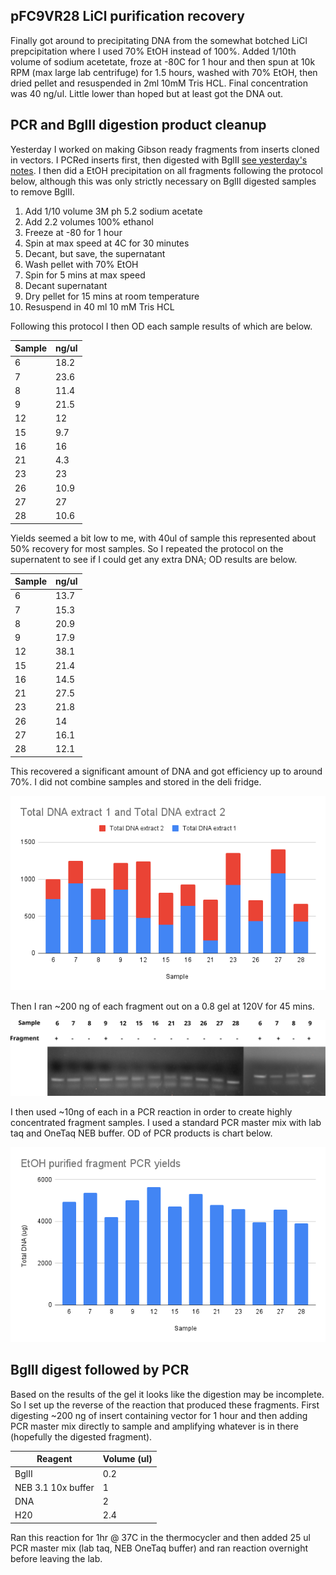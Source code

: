 
## pFC9VR28 LiCl purification recovery

Finally got around to precipitating DNA from the somewhat botched
LiCl prepcipitation where I used 70% EtOH instead of 100%. Added 1/10th
volume of sodium acetetate, froze at -80C for 1 hour and then spun
at 10k RPM (max large lab centrifuge) for 1.5 hours, washed with 70% EtOH, then dried pellet and resuspended in 2ml 10mM Tris HCL. Final
concentration was 40 ng/ul. Little lower than hoped but at least
got the DNA out.

## PCR and BglII digestion product cleanup

Yesterday I worked on making Gibson ready fragments from inserts
cloned in vectors. I PCRed inserts first, then digested with BglII [see yesterday's notes](34_9-14-21.md). I then did a EtOH precipitation on
all fragments following the protocol below, although this was only strictly necessary on BglII digested samples to remove BglII.

1. Add 1/10 volume 3M ph 5.2 sodium acetate
2. Add 2.2 volumes 100% ethanol
3. Freeze at -80 for 1 hour
4. Spin at max speed at 4C for 30 minutes
5. Decant, but save, the supernatant
6. Wash pellet with 70% EtOH
7. Spin for 5 mins at max speed
8. Decant supernatant
9. Dry pellet for 15 mins at room temperature
10. Resuspend in 40 ml 10 mM Tris HCL

Following this protocol I then OD each sample results of which are
below.

| Sample | ng/ul |
| ------ | ----- |
| 6      | 18.2  |
| 7      | 23.6  |
| 8      | 11.4  |
| 9      | 21.5  |
| 12     | 12    |
| 15     | 9.7   |
| 16     | 16    |
| 21     | 4.3   |
| 23     | 23    |
| 26     | 10.9  |
| 27     | 27    |
| 28     | 10.6  |

Yields seemed a bit low to me, with 40ul of sample this represented
about 50% recovery for most samples. So I repeated the protocol on the
supernatent to see if I could get any extra DNA; OD results are below.

| Sample | ng/ul |
| ------ | ----- |
| 6      | 13.7  |
| 7      | 15.3  |
| 8      | 20.9  |
| 9      | 17.9  |
| 12     | 38.1  |
| 15     | 21.4  |
| 16     | 14.5  |
| 21     | 27.5  |
| 23     | 21.8  |
| 26     | 14    |
| 27     | 16.1  |
| 28     | 12.1  |

This recovered a significant amount of DNA and got efficiency up to
around 70%. I did not combine samples and stored in the deli fridge.

![](images/total_DNA_extracts-9-15-21.png)

Then I ran ~200 ng of each fragment out on a 0.8 gel at 120V for
45 mins.

![](images/PCR-BglII-digestion-products-9-14-21.svg)

I then used ~10ng of each in a PCR reaction in order to create highly
concentrated fragment samples. I used a standard PCR master mix
with lab taq and OneTaq NEB buffer. OD of PCR products is chart below.

![](images/EtOH_purified_fragment_PCR_yields.png)

## BglII digest followed by PCR

Based on the results of the gel it looks like the digestion may be
incomplete. So I set up the reverse of the reaction that produced
these fragments. First digesting ~200 ng of insert containing vector for
1 hour and then adding PCR master mix directly to sample and amplifying
whatever is in there (hopefully the digested fragment).

| Reagent            | Volume (ul) |
| ------------------ | ----------- |
| BglII              | 0.2         |
| NEB 3.1 10x buffer | 1           |
| DNA                | 2           |
| H20                | 2.4         |

Ran this reaction for 1hr @ 37C in the thermocycler and then added
25 ul PCR master mix (lab taq, NEB OneTaq buffer) and ran reaction
overnight before leaving the lab.






